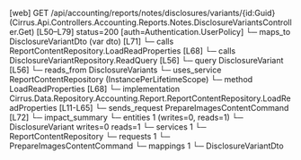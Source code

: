 [web] GET /api/accounting/reports/notes/disclosures/variants/{id:Guid}  (Cirrus.Api.Controllers.Accounting.Reports.Notes.DisclosureVariantsController.Get)  [L50–L79] status=200 [auth=Authentication.UserPolicy]
  └─ maps_to DisclosureVariantDto (var dto) [L71]
  └─ calls ReportContentRepository.LoadReadProperties [L68]
  └─ calls DisclosureVariantRepository.ReadQuery [L56]
  └─ query DisclosureVariant [L56]
    └─ reads_from DisclosureVariants
  └─ uses_service ReportContentRepository (InstancePerLifetimeScope)
    └─ method LoadReadProperties [L68]
      └─ implementation Cirrus.Data.Repository.Accounting.Report.ReportContentRepository.LoadReadProperties [L11-L65]
  └─ sends_request PrepareImagesContentCommand [L72]
  └─ impact_summary
    └─ entities 1 (writes=0, reads=1)
      └─ DisclosureVariant writes=0 reads=1
    └─ services 1
      └─ ReportContentRepository
    └─ requests 1
      └─ PrepareImagesContentCommand
    └─ mappings 1
      └─ DisclosureVariantDto

